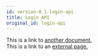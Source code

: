 ```yaml
---
id: version-0.1-login-api
title: Login API
original_id: login-api
---
```


This is a link to [another document.](doc3.md)  
This is a link to an [external page.](http://www.example.com)
